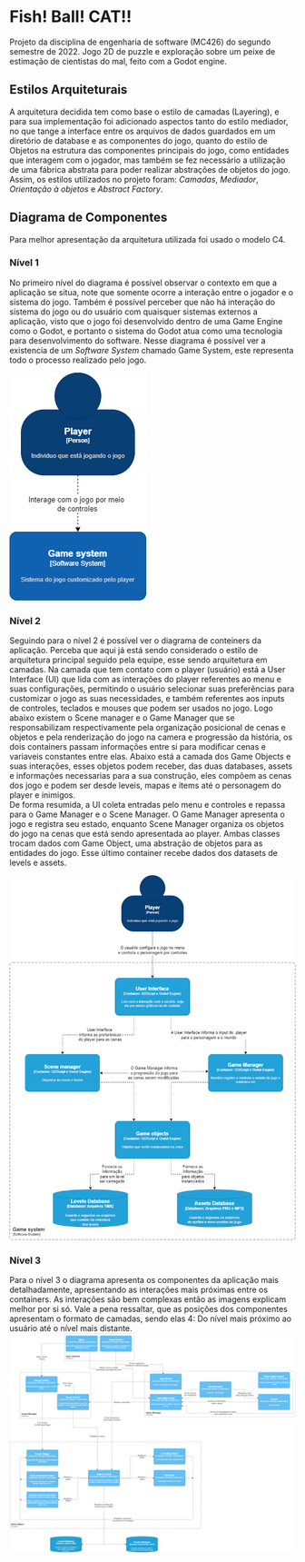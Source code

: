 # Fish! Ball! CAT!!

Projeto da disciplina de engenharia de software (MC426) do segundo semestre de 2022. 
Jogo 2D de puzzle e exploração sobre um peixe de estimação de cientistas do mal, feito com a Godot engine.


## Estilos Arquiteturais

A arquitetura decidida tem como base o estilo de camadas (Layering), e para sua implementação foi adicionado aspectos tanto do estilo
mediador, no que tange a interface entre os arquivos de dados guardados em um diretório de database e as componentes do jogo, quanto
do estilo de Objetos na estrutura das componentes principais do jogo, como entidades que interagem com o jogador, mas também se fez necessário
a utilização de uma fábrica abstrata para poder realizar abstrações de objetos do jogo. Assim, os estilos utilizados no projeto foram: *Camadas*, *Mediador*, *Orientação à objetos* e *Abstract Factory*.


## Diagrama de Componentes
Para melhor apresentação da arquitetura utilizada foi usado o modelo C4.

### Nível 1  
No primeiro nível do diagrama é possível observar o contexto em que a aplicação se situa, note que somente ocorre a interação entre o jogador 
e o sistema do jogo. Também é possível perceber que não há interação do sistema do jogo ou do usuário com quaisquer sistemas externos 
a aplicação, visto que o jogo foi desenvolvido dentro de uma Game Engine como o Godot, e portanto o sistema do Godot atua como uma tecnologia para desenvolvimento do software.
Nesse diagrama é possível ver a existencia de um *Software System* chamado Game System, este representa todo o processo realizado pelo jogo.

![Nível 1](img/arquitetrua-1-Level.png) 

### Nível 2

Seguindo para o nível 2 é possível ver o diagrama de conteiners da aplicação. Perceba que aqui já está sendo considerado o estilo de arquitetura principal seguido pela equipe, esse sendo arquitetura em camadas.
Na camada que tem contato com o player (usuário) está a User Interface (UI) que lida com as interações do player
referentes ao menu e suas configurações, permitindo o usuário selecionar suas preferências para customizar o jogo as suas necessidades,
e também referentes aos inputs de controles, teclados e mouses que podem ser usados no jogo. Logo abaixo
existem o Scene manager e o Game Manager que se responsabilizam respectivamente pela organização posicional de cenas e objetos e 
pela renderização do jogo na camera e progressão da história, os dois containers passam informações entre si para modificar cenas e variaveis constantes entre elas. 
Abaixo está a camada dos Game Objects e suas interações, esses objetos podem receber, das duas databases, assets e 
informações necessarias para a sua construção, eles compõem as cenas dos jogo e podem ser desde leveis, mapas e items até o personagem do player e inimigos.
\
De forma resumida, a UI coleta entradas pelo menu e controles e repassa para o Game Manager e o Scene Manager.
O Game Manager apresenta o jogo e registra seu estado, enquanto Scene Manager organiza os objetos do jogo na cenas que está sendo apresentada ao player. 
Ambas classes trocam dados com Game Object, uma abstração de objetos para as entidades do jogo. 
Esse último container recebe dados dos datasets de levels e assets.

![Nível 2](img/arquitetrua-2-Level.png)

### Nível 3
Para o nível 3 o diagrama apresenta os componentes da aplicação mais detalhadamente, apresentando as interações mais próximas entre os containers. As interações são bem complexas então as imagens explicam melhor por si só.
Vale a pena ressaltar, que as posições dos componentes apresentam o formato de camadas, sendo elas 4: Do nível mais próximo ao usuário até o nível mais distante. 
![Nível 3](img/arquitetrua-3-Level.png)
